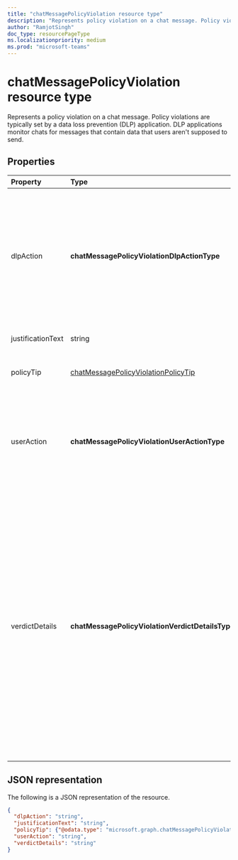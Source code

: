 ```yaml
---
title: "chatMessagePolicyViolation resource type"
description: "Represents policy violation on a chat message. Policy violations are typically set by a data loss prevention (DLP) application."
author: "RamjotSingh"
doc_type: resourcePageType
ms.localizationpriority: medium
ms.prod: "microsoft-teams"
---
```

# chatMessagePolicyViolation resource type

Represents a policy violation on a chat message. Policy violations are typically set by a data loss prevention (DLP) application. DLP applications monitor chats for messages that contain data that users aren't supposed to send.

## Properties

| Property   | Type |Description|
|:---------------|:--------|:----------|
|dlpAction|**chatMessagePolicyViolationDlpActionType**|The action taken by the DLP provider on the message with sensitive content. Supported values are: <li>None</li><li>NotifySender -- Inform the sender of the violation but allow readers to read the message.</li><li>BlockAccess -- Block readers from reading the message.</li><li>BlockAccessExternal -- Block users outside the organization from reading the message, while allowing users within the organization to read the message.</li>|
|justificationText|string|Justification text provided by the sender of the message when overriding a policy violation.|
|policyTip|[chatMessagePolicyViolationPolicyTip](chatmessagepolicyviolationpolicytip.md)|Information to display to the message sender about why the message was flagged as a violation. |
|userAction|**chatMessagePolicyViolationUserActionType**|Indicates the action taken by the user on a message blocked by the DLP provider. Supported values are: <li>None</li><li>Override</li><li>ReportFalsePositive</li>When the DLP provider is updating the message for blocking sensitive content, userAction is not required.|
|verdictDetails|**chatMessagePolicyViolationVerdictDetailsType**|Indicates what actions the sender may take in response to the policy violation. Supported values are: <li>None</li><li>AllowFalsePositiveOverride -- Allows the sender to declare the policyViolation to be an error in the DLP app and its rules, and allow readers to see the message again if the dlpAction had hidden it.</li><li>AllowOverrideWithoutJustification -- Allows the sender to overriide the DLP violation and allow readers to see the message again if the dlpAction had hidden it, without needing to provide an explanation for doing so. </li><li>AllowOverrideWithJustification -- Allows the sender to overriide the DLP violation and allow readers to see the message again if the dlpAction had hidden it, after providing an explanation for doing so.</li>AllowOverrideWithoutJustification and AllowOverrideWithJustification are mutually exclusive.|

## JSON representation

The following is a JSON representation of the resource.

<!-- {
  "blockType": "resource",
  "optionalProperties": [
    "userAction",
    "justificationText"
  ],
  "@odata.type": "microsoft.graph.chatMessagePolicyViolation"
}-->

```json
{
  "dlpAction": "string",
  "justificationText": "string",
  "policyTip": {"@odata.type": "microsoft.graph.chatMessagePolicyViolationPolicyTip"},
  "userAction": "string",
  "verdictDetails": "string"
}
```

<!-- uuid: 8fcb5dbc-d5aa-4681-8e31-b001d5168d79
2015-10-25 14:57:30 UTC -->
<!-- {
  "type": "#page.annotation",
  "description": "chat message policy violation resource",
  "keywords": "",
  "section": "documentation",
  "tocPath": ""
}-->
